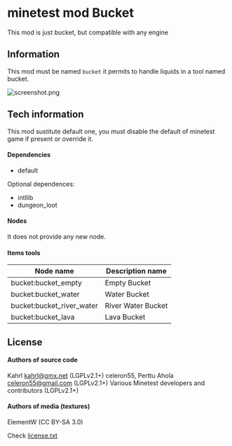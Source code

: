 minetest mod Bucket
=========================

This mod is just bucket, but compatible with any engine

Information
-----------

This mod must be named `bucket` it permits to handle liquids 
in a tool named bucket.

![screenshot.png](screenshot.png)

Tech information
----------------

This mod sustitute default one, you must disable the default of minetest 
game if present or override it.

#### Dependencies

* default

Optional dependences:

* intllib
* dungeon_loot

#### Nodes

It does not provide any new node.

#### Items tools

| Node name               | Description name      |
| ----------------------- | --------------------- |
| bucket:bucket_empty     | Empty Bucket          |
| bucket:bucket_water     | Water Bucket          |
| bucket:bucket_river_water | River Water Bucket  |
| bucket:bucket_lava      | Lava Bucket           |

License
-------

#### Authors of source code

Kahrl <kahrl@gmx.net> (LGPLv2.1+)
celeron55, Perttu Ahola <celeron55@gmail.com> (LGPLv2.1+)
Various Minetest developers and contributors (LGPLv2.1+)

#### Authors of media (textures)

ElementW (CC BY-SA 3.0)

Check [license.txt](license.txt)


